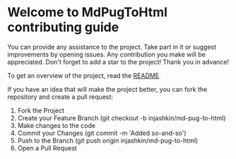 # Welcome to MdPugToHtml contributing guide

You can provide any assistance to the project. Take part in it or suggest improvements by opening issues. Any contribution you make will be appreciated. Don't forget to add a star to the project! Thank you in advance!

To get an overview of the project, read the [README](README.md).

If you have an idea that will make the project better, you can fork the repository and create a pull request:

1. Fork the Project
2. Create your Feature Branch (git checkout -b injashkin/md-pug-to-html)
3. Make changes to the code
4. Commit your Changes (git commit -m 'Added so-and-so')
5. Push to the Branch (git push origin injashkin/md-pug-to-html)
6. Open a Pull Request
